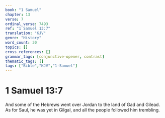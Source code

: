 ```yaml
---
book: "1 Samuel"
chapter: 13
verse: 7
ordinal_verse: 7493
ref: "1 Samuel 13:7"
translation: "KJV"
genre: "History"
word_count: 30
topics: []
cross_references: []
grammar_tags: [conjunctive-opener, contrast]
thematic_tags: []
tags: ["Bible","KJV","1-Samuel"]
---
```


# 1 Samuel 13:7

And some of the Hebrews went over Jordan to the land of Gad and Gilead. As for Saul, he was yet in Gilgal, and all the people followed him trembling.
